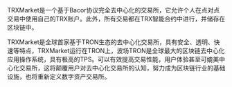 TRXMarket是一个基于Bacor协议完全去中心化的交易所，它允许个人在点对点交易中使用自己的TRX账户。此外，所有交易都在TRX智能合约中进行，并储存在区块链中。  

TRXMarket是全球首家基于TRON生态的去中心化交易所，具有安全、透明、快速等特点，TRXMarket运行在TRON上，波场TRON是全球最大的区块链去中心化应用操作系统，具有极高的TPS。可以有效提高交易性能，用户体验甚至可媲美中心化交易所，这将颠覆用户对去中心化交易所的认知，努力成为区块链行业的基础设施，也将重新定义数字资产交易所。
